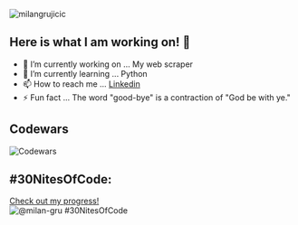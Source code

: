 <p align="left"> <img src="https://komarev.com/ghpvc/?username=milangrujicic&label=Stalkers&color=2ec27e&style=for-the-badge" alt="milangrujicic" /> </p>

## Here is what I am working on! 👋

- 🔭 I’m currently working on ... My web scraper
- 🌱 I’m currently learning ... Python
- 📫 How to reach me ... [Linkedin](https://www.linkedin.com/in/milan-grujicic-20ba05110/)
- ⚡ Fun fact ... The word "good-bye" is a contraction of "God be with ye."

## Codewars
![Codewars](https://github.r2v.ch/codewars?user=MilanGrujicic)

## #30NitesOfCode:
  [Check out my progress!](https://www.codedex.io/@milan2/30-nites-of-code)  
  ![@milan-gru #30NitesOfCode](https://www.codedex.io/api/petStatus?user=milan-gru)
